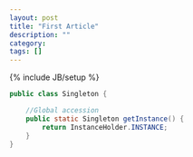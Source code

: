 ```yaml
---
layout: post
title: "First Article"
description: ""
category:
tags: []
---
```

{% include JB/setup %}

```java
public class Singleton {  

	//Global accession
    public static Singleton getInstance() {  
        return InstanceHolder.INSTANCE;  
    }   
} 
```
